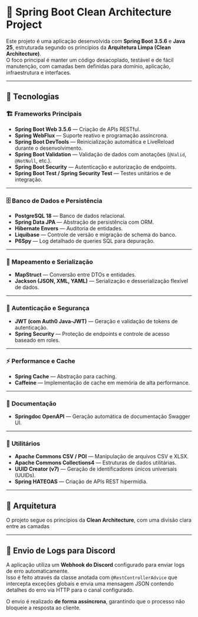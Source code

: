 # 🧩 Spring Boot Clean Architecture Project

Este projeto é uma aplicação desenvolvida com **Spring Boot 3.5.6** e **Java 25**, estruturada segundo os princípios da **Arquitetura Limpa (Clean Architecture)**.  
O foco principal é manter um código desacoplado, testável e de fácil manutenção, com camadas bem definidas para domínio, aplicação, infraestrutura e interfaces.

---

## 🚀 Tecnologias

### 🏗️ **Frameworks Principais**
- **Spring Boot Web 3.5.6** — Criação de APIs RESTful.
- **Spring WebFlux** — Suporte reativo e programação assíncrona.
- **Spring Boot DevTools** — Reinicialização automática e LiveReload durante o desenvolvimento.
- **Spring Boot Validation** — Validação de dados com anotações (`@Valid`, `@NotNull`, etc.).
- **Spring Boot Security** — Autenticação e autorização de endpoints.
- **Spring Boot Test / Spring Security Test** — Testes unitários e de integração.

---

### 🗄️ **Banco de Dados e Persistência**
- **PostgreSQL 18** — Banco de dados relacional.
- **Spring Data JPA** — Abstração de persistência com ORM.
- **Hibernate Envers** — Auditoria de entidades.
- **Liquibase** — Controle de versão e migração de schema do banco.
- **P6Spy** — Log detalhado de queries SQL para depuração.

---

### 🧠 **Mapeamento e Serialização**
- **MapStruct** — Conversão entre DTOs e entidades.
- **Jackson (JSON, XML, YAML)** — Serialização e desserialização flexível de dados.

---

### 🔐 **Autenticação e Segurança**
- **JWT (com Auth0 Java-JWT)** — Geração e validação de tokens de autenticação.
- **Spring Security** — Proteção de endpoints e controle de acesso baseado em roles.

---

### ⚡ **Performance e Cache**
- **Spring Cache** — Abstração para caching.
- **Caffeine** — Implementação de cache em memória de alta performance.

---

### 🧩 **Documentação**
- **Springdoc OpenAPI** — Geração automática de documentação Swagger UI.

---

### 🧰 **Utilitários**
- **Apache Commons CSV / POI** — Manipulação de arquivos CSV e XLSX.
- **Apache Commons Collections4** — Estruturas de dados utilitárias.
- **UUID Creator (v7)** — Geração de identificadores únicos universais (UUIDs).
- **Spring HATEOAS** — Criação de APIs REST hipermídia.

---

## 🧱 Arquitetura

O projeto segue os princípios da **Clean Architecture**, com uma divisão clara entre as camadas

---

## 📡 Envio de Logs para Discord

A aplicação utiliza um **Webhook do Discord** configurado para enviar logs de erro automaticamente.  
Isso é feito através da classe anotada com `@RestControllerAdvice` que intercepta exceções globais e envia uma mensagem JSON contendo detalhes do erro via HTTP para o canal configurado.

O envio é realizado **de forma assíncrona**, garantindo que o processo não bloqueie a resposta ao cliente.

